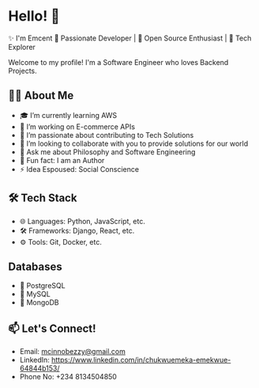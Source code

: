# Hello! 👋

✨ I'm Emcent
🚀 Passionate Developer | 🌟 Open Source Enthusiast | 🎯 Tech Explorer

Welcome to my profile! I'm a Software Engineer who loves Backend Projects.

## 🧑‍💻 About Me
- 🎓 I’m currently learning AWS
- 🔭 I’m working on E-commerce APIs
- 🌱 I’m passionate about contributing to Tech Solutions
- 👯 I’m looking to collaborate with you to provide solutions for our world
- 💬 Ask me about Philosophy and Software Engineering
- 🧩 Fun fact: I am an Author
- ⚡ Idea Espoused: Social Conscience

## 🛠️ Tech Stack
- 🌐 Languages: Python, JavaScript, etc.
- 🛠️ Frameworks: Django, React, etc.
- ⚙️ Tools: Git, Docker, etc.

## Databases
- 🐘 PostgreSQL
- 🐬 MySQL
- 🍃 MongoDB

## 📫 Let's Connect!
- Email: mcinnobezzy@gmail.com
- LinkedIn: https://www.linkedin.com/in/chukwuemeka-emekwue-64844b153/
- Phone No: +234 8134504850
